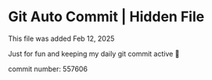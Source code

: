 # Git Auto Commit | Hidden File

This file was added Feb 12, 2025

Just for fun and keeping my daily git commit active 🤪

commit number: 557606
